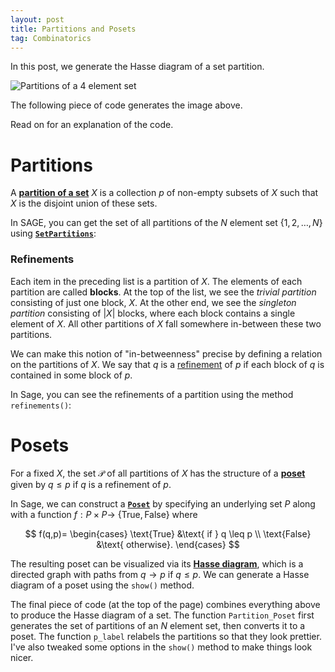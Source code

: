 ```yaml
---
layout: post
title: Partitions and Posets
tag: Combinatorics
---
```


In this post, we generate the Hasse diagram of a set partition.

![Partitions of a 4 element set](/images/partitions.png "Partitions of a 4 element set")

<!--more-->

The following piece of code generates the image above.

<div class="sage">
  <script type="text/x-sage">
N = 4
  
def Partition_Poset(X):
    return Poset((SetPartitions(X),lambda q,p: q in p.refinements()))

def p_label(p):
    out = ""
    for block in p:
        for elm in block:
            out += str(elm)
        out += "|"
    return out[:-1]

Po = Partition_Poset(N)
Po.plot(element_labels = {x:p_label(x) for x in Po},vertex_size=500,vertex_shape=None)
  </script>
</div>

Read on for an explanation of the code.

# Partitions

A [**partition of a set**](http://en.wikipedia.org/wiki/Partition_of_a_set) $X$ is a collection $p$ of non-empty subsets of $X$ such that $X$ is the disjoint union of these sets.

In SAGE, you can get the set of all partitions of the $N$ element set {$1,2,\dots,N$} using [**`SetPartitions`**](http://www.sagemath.org/doc/reference/combinat/sage/combinat/set_partition.html):

<div class="sage">
  <script type="text/x-sage">
N = 3
P = SetPartitions(N)
for p in P:
  print(p)
  </script>
</div>

### Refinements
Each item in the preceding list is a partition of $X$. The elements of each partition are called **blocks**. At the top of the list, we see the *trivial partition* consisting of just one block, $X$. At the other end, we see the *singleton partition* consisting of $|X|$ blocks, where each block contains a single element of $X$. All other partitions of $X$ fall somewhere in-between these two partitions.

We can make this notion of "in-betweenness" precise by defining a relation on the partitions of $X$. We say that $q$ is a [refinement](http://en.wikipedia.org/wiki/Partition_of_a_set#Refinement_of_partitions) of $p$ if each block of $q$ is contained in some block of $p$. 

In Sage, you can see the refinements of a partition using the method `refinements()`:

<div class="sage">
  <script type="text/x-sage">
N = 3
P = SetPartitions(N)

p = P[2] # take some partition
print('p = ' + str(p))
print('Its refinements are:')
for q in p.refinements():
  print(q)
  </script>
</div>

# Posets
For a fixed $X$, the set $\mathcal{P}$ of all partitions of $X$ has the structure of a [**poset**](http://en.wikipedia.org/wiki/Partially_ordered_set) given by $q \leq p$ if $q$ is a refinement of $p$. 

In Sage, we can construct a [**`Poset`**](http://www.sagemath.org/doc/reference/combinat/sage/combinat/posets/posets.html) by specifying an underlying set $P$ along with a function $f:P\times P \to$  {$\text{True},\text{False}$} where

$$
f(q,p)=
\begin{cases}
\text{True} &\text{ if } q \leq p \\
\text{False} &\text{ otherwise}.
\end{cases}
$$

The resulting poset can be visualized via its [**Hasse diagram**](http://en.wikipedia.org/wiki/Hasse_diagram), which is a directed graph with paths from $q \to p$ if $q \leq p$. We can generate a Hasse diagram of a poset using the `show()` method.

<div class="sage">
  <script type="text/x-sage">
N = 3
P = SetPartitions(N)
f = lambda q,p: q in p.refinements()

Po = Poset((P,f))
Po.show()
  </script>
</div>

The final piece of code (at the top of the page) combines everything above to produce the Hasse diagram of a set. The function `Partition_Poset` first generates the set of partitions of an $N$ element set, then converts it to a poset. The function `p_label` relabels the partitions so that they look prettier. I've also tweaked some options in the `show()` method to make things look nicer.

